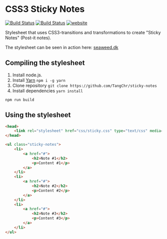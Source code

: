 # CSS3 Sticky Notes

[![Build Status][travis_badge]][travis_url]
[![Build Status][license_badge]][license_url]
[![website][website_badge]](http://seaweed.dk)

Stylesheet that uses CSS3-transitions and transformations to create "Sticky Notes" (Post-it notes).

The stylesheet can be seen in action here: [seaweed.dk](http://seaweed.dk)

## Compiling the stylesheet

1. Install node.js.
2. Install [Yarn](https://yarnpkg.com) `npm i -g yarn`
3. Clone repository `git clone https://github.com/TangChr/sticky-notes`
4. Install dependencies `yarn install`

```shell
npm run build
```

## Using the stylesheet

```html
<head>
    <link rel="stylesheet" href="css/sticky.css" type="text/css" media="screen" />
</head>
```

```html
<ul class="sticky-notes">
    <li>
        <a href="#">
            <h2>Note #1</h2>
            <p>Content #1</p>
        </a>
    </li>
    <li>
        <a href="#">
            <h2>Note #2</h2>
            <p>Content #2</p>
        </a>
    </li>
    <li>
        <a href="#">
            <h2>Note #3</h2>
            <p>Content #3</p>
        </a>
    </li>
</ul>
```

[travis_badge]: https://img.shields.io/travis/TangChr/sticky-notes.svg
[license_badge]: https://img.shields.io/github/license/TangChr/sticky-notes.svg
[website_badge]: https://img.shields.io/badge/website-seaweed.dk-yellow.svg
[travis_url]: https://travis-ci.org/TangChr/sticky-notes
[license_url]: https://raw.githubusercontent.com/TangChr/sticky-notes/master/LICENSE

